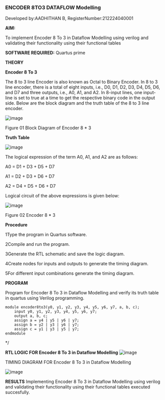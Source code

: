 ### ENCODER 8TO3 DATAFLOW Modelling

Developed by:AADHITHAN B, RegisterNumber:212224040001

**AIM:**

To implement  Encoder 8 To 3 in Dataflow Modelling using verilog and validating their functionality using their functional tables

**SOFTWARE REQUIRED:** Quartus prime

**THEORY**

**Encoder 8 To 3**

The 8 to 3 line Encoder is also known as Octal to Binary Encoder. In 8 to 3 line encoder, there is a total of eight inputs, i.e., D0, D1, D2, D3, D4, D5, D6, and D7 and three outputs, i.e., A0, A1, and A2. In 8-input lines, one input-line is set to true at a time to get the respective binary code in the output side. Below are the block diagram and the truth table of the 8 to 3 line encoder.

![image](https://github.com/naavaneetha/ENCODER8TO3DATAFLOW/assets/154305477/0bc242c1-eb9e-4c47-afe5-30428470efc3)

Figure 01  Block Diagram of Encoder 8 * 3

**Truth Table**

![image](https://github.com/naavaneetha/ENCODER8TO3DATAFLOW/assets/154305477/35496b14-ae6e-4cd1-9abd-d6736b576575)

The logical expression of the term A0, A1, and A2 are as follows:

A0 = D1 + D3 + D5 + D7

A1 = D2 + D3 + D6 + D7

A2 = D4 + D5 + D6 + D7

Logical circuit of the above expressions is given below:

![image](https://github.com/naavaneetha/ENCODER8TO3DATAFLOW/assets/154305477/95acaee6-c873-4c75-89eb-ef09fb158053)

Figure 02  Encoder 8 * 3

**Procedure**

1Type the program in Quartus software.

2Compile and run the program.

3Generate the RTL schematic and save the logic diagram.

4Create nodes for inputs and outputs to generate the timing diagram.

5For different input combinations generate the timing diagram.

**PROGRAM**

Program for Encoder 8 To 3 in Dataflow Modelling and verify its truth table in quartus using Verilog programming.
~~~
module encoder8to3(y0, y1, y2, y3, y4, y5, y6, y7, a, b, c);
    input y0, y1, y2, y3, y4, y5, y6, y7;
    output a, b, c;
    assign a = y4 | y5 | y6 | y7;
    assign b = y2 | y3 | y6 | y7;
    assign c = y1 | y3 | y5 | y7;
endmodule
~~~



*/

**RTL LOGIC FOR Encoder 8 To 3 in Dataflow Modelling**
![image](https://github.com/user-attachments/assets/baa8b653-1580-4b45-b46f-dd679eaf085a)

TIMING DIAGRAM FOR Encoder 8 To 3 in Dataflow Modelling

![image](https://github.com/user-attachments/assets/28859a99-4f7c-412b-9d14-628ecee2d307)

**RESULTS**
Implementing Encoder 8 To 3 in Dataflow Modelling using verilog and validating their functionality using their functional tables executed succesfully.




